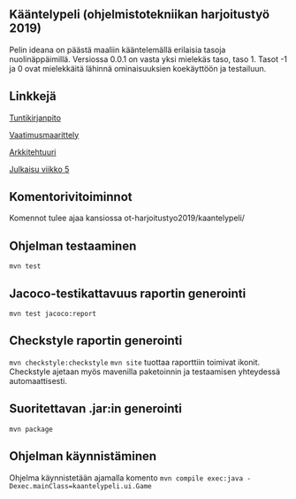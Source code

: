 ## Kääntelypeli (ohjelmistotekniikan harjoitustyö 2019)
Pelin ideana on päästä maaliin kääntelemällä erilaisia tasoja nuolinäppäimillä. Versiossa 0.0.1 on vasta yksi mielekäs taso, taso 1. Tasot -1 ja 0 ovat mielekkäitä lähinnä ominaisuuksien koekäyttöön ja testailuun.

## Linkkejä

[Tuntikirjanpito](https://github.com/xylix/ot-harjoitustyo2019/blob/master/tuntikirjanpito.md)

[Vaatimusmaarittely](https://github.com/xylix/ot-harjoitustyo2019/blob/master/dokumentaatio/vaatimusmaarittely.md)

[Arkkitehtuuri](https://github.com/xylix/ot-harjoitustyo2019/blob/master/dokumentaatio/arkkitehtuuriKuvaus.md)

[Julkaisu viikko 5](https://github.com/xylix/ot-harjoitustyo2019/releases/tag/v0.0.1)

## Komentorivitoiminnot

Komennot tulee ajaa kansiossa ot-harjoitustyo2019/kaantelypeli/

## Ohjelman testaaminen
`mvn test`

## Jacoco-testikattavuus raportin generointi
`mvn test jacoco:report`

## Checkstyle raportin generointi
`mvn checkstyle:checkstyle`
`mvn site` tuottaa raporttiin toimivat ikonit. Checkstyle ajetaan myös mavenilla paketoinnin ja testaamisen yhteydessä automaattisesti.

## Suoritettavan .jar:in generointi
`mvn package`

## Ohjelman käynnistäminen
Ohjelma käynnistetään ajamalla komento `mvn compile exec:java -Dexec.mainClass=kaantelypeli.ui.Game`



